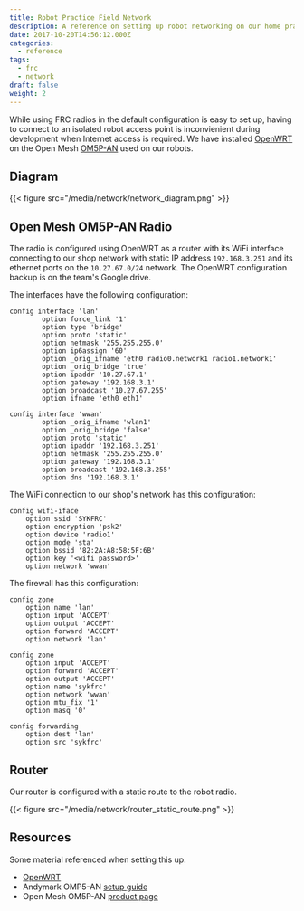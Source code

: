 ```yaml
---
title: Robot Practice Field Network
description: A reference on setting up robot networking on our home practice field.
date: 2017-10-20T14:56:12.000Z
categories:
  - reference
tags:
  - frc
  - network
draft: false
weight: 2
---
```


While using FRC radios in the default configuration is easy to set up, having to connect to an isolated robot access point is inconvienient during development when Internet access is required. We have installed [OpenWRT][openwrt] on the Open Mesh [OM5P-AN][om5p] used on our robots.

## Diagram

{{< figure src="/media/network/network_diagram.png" >}}

## Open Mesh OM5P-AN Radio

The radio is configured using OpenWRT as a router with its WiFi interface connecting to our shop network with static IP address `192.168.3.251` and its ethernet ports on the `10.27.67.0/24` network. The OpenWRT configuration backup is on the team's Google drive.

The interfaces have the following configuration:

```
config interface 'lan'
        option force_link '1'
        option type 'bridge'
        option proto 'static'
        option netmask '255.255.255.0'
        option ip6assign '60'
        option _orig_ifname 'eth0 radio0.network1 radio1.network1'
        option _orig_bridge 'true'
        option ipaddr '10.27.67.1'
        option gateway '192.168.3.1'
        option broadcast '10.27.67.255'
        option ifname 'eth0 eth1'

config interface 'wwan'
        option _orig_ifname 'wlan1'
        option _orig_bridge 'false'
        option proto 'static'
        option ipaddr '192.168.3.251'
        option netmask '255.255.255.0'
        option gateway '192.168.3.1'
        option broadcast '192.168.3.255'
        option dns '192.168.3.1'
```

The WiFi connection to our shop's network has this configuration:

```
config wifi-iface
	option ssid 'SYKFRC'
	option encryption 'psk2'
	option device 'radio1'
	option mode 'sta'
	option bssid '82:2A:A8:58:5F:6B'
	option key '<wifi password>'
	option network 'wwan'
```

The firewall has this configuration:

```
config zone
	option name 'lan'
	option input 'ACCEPT'
	option output 'ACCEPT'
	option forward 'ACCEPT'
	option network 'lan'

config zone
	option input 'ACCEPT'
	option forward 'ACCEPT'
	option output 'ACCEPT'
	option name 'sykfrc'
	option network 'wwan'
	option mtu_fix '1'
	option masq '0'

config forwarding
	option dest 'lan'
	option src 'sykfrc'
```

## Router

Our router is configured with a static route to the robot radio.

{{< figure src="/media/network/router_static_route.png" >}}

## Resources

Some material referenced when setting this up.

- [OpenWRT][openwrt]
- Andymark OMP5-AN [setup guide][andymark]
- Open Mesh OM5P-AN [product page][om5p]

[andymark]: http://files.andymark.com/OM5P-AN_QuickAP_Setup.pdf
[om5p]: https://wiki.openwrt.org/toh/hwdata/open-mesh/open-mesh_om5p
[openwrt]: https://openwrt.org
